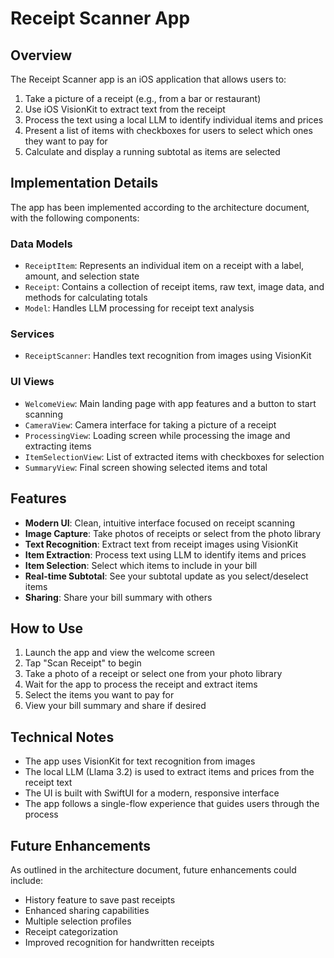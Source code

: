 # Receipt Scanner App

## Overview

The Receipt Scanner app is an iOS application that allows users to:

1. Take a picture of a receipt (e.g., from a bar or restaurant)
2. Use iOS VisionKit to extract text from the receipt
3. Process the text using a local LLM to identify individual items and prices
4. Present a list of items with checkboxes for users to select which ones they want to pay for
5. Calculate and display a running subtotal as items are selected

## Implementation Details

The app has been implemented according to the architecture document, with the following components:

### Data Models

- `ReceiptItem`: Represents an individual item on a receipt with a label, amount, and selection state
- `Receipt`: Contains a collection of receipt items, raw text, image data, and methods for calculating totals
- `Model`: Handles LLM processing for receipt text analysis

### Services

- `ReceiptScanner`: Handles text recognition from images using VisionKit

### UI Views

- `WelcomeView`: Main landing page with app features and a button to start scanning
- `CameraView`: Camera interface for taking a picture of a receipt
- `ProcessingView`: Loading screen while processing the image and extracting items
- `ItemSelectionView`: List of extracted items with checkboxes for selection
- `SummaryView`: Final screen showing selected items and total

## Features

- **Modern UI**: Clean, intuitive interface focused on receipt scanning
- **Image Capture**: Take photos of receipts or select from the photo library
- **Text Recognition**: Extract text from receipt images using VisionKit
- **Item Extraction**: Process text using LLM to identify items and prices
- **Item Selection**: Select which items to include in your bill
- **Real-time Subtotal**: See your subtotal update as you select/deselect items
- **Sharing**: Share your bill summary with others

## How to Use

1. Launch the app and view the welcome screen
2. Tap "Scan Receipt" to begin
3. Take a photo of a receipt or select one from your photo library
4. Wait for the app to process the receipt and extract items
5. Select the items you want to pay for
6. View your bill summary and share if desired

## Technical Notes

- The app uses VisionKit for text recognition from images
- The local LLM (Llama 3.2) is used to extract items and prices from the receipt text
- The UI is built with SwiftUI for a modern, responsive interface
- The app follows a single-flow experience that guides users through the process

## Future Enhancements

As outlined in the architecture document, future enhancements could include:

- History feature to save past receipts
- Enhanced sharing capabilities
- Multiple selection profiles
- Receipt categorization
- Improved recognition for handwritten receipts